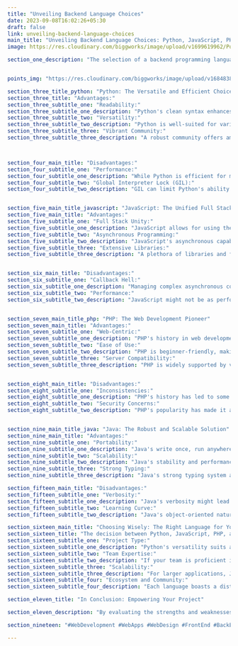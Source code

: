 ```yaml
---
title: "Unveiling Backend Language Choices"
date: 2023-09-08T16:02:26+05:30
draft: false
link: unveiling-backend-language-choices
main_title: "Unveiling Backend Language Choices: Python, JavaScript, PHP, or Java?"
image: https://res.cloudinary.com/biggworks/image/upload/v1699619962/Posts/Unveiling_Backend_Language_Choices_abexs2.png

section_one_description: "The selection of a backend programming language is a pivotal choice in web development. This article delves into the advantages and disadvantages of four prominent options: Python, JavaScript, PHP, and Java. By understanding their unique features, developers can make informed decisions that align with their project's goals."


points_img: "https://res.cloudinary.com/biggworks/image/upload/v1684838348/Group_11544_lwrsg0.png"

section_three_title_python: "Python: The Versatile and Efficient Choice"
section_three_title: "Advantages:"
section_three_subtitle_one: "Readability:"
section_three_subtitle_one_description: "Python's clean syntax enhances code readability and reduces development time."
section_three_subtitle_two: "Versatility:"
section_three_subtitle_two_description: "Python is well-suited for various applications, from web development to data analysis."
section_three_subtitle_three: "Vibrant Community:"
section_three_subtitle_three_description: "A robust community offers ample resources, libraries, and frameworks."



section_four_main_title: "Disadvantages:"
section_four_subtitle_one: "Performance:"
section_four_subtitle_one_description: "While Python is efficient for most tasks, it might not be the best choice for highly performance-sensitive applications."
section_four_subtitle_two: "Global Interpreter Lock (GIL):"
section_four_subtitle_two_description: "GIL can limit Python's ability to fully utilize multi-core processors."


section_five_main_title_javascript: "JavaScript: The Unified Full Stack Solution"
section_five_main_title: "Advantages:"
section_five_subtitle_one: "Full Stack Unity:"
section_five_subtitle_one_description: "JavaScript allows for using the same language on both frontend and backend (Node.js), streamlining development."
section_five_subtitle_two: "Asynchronous Programming:"
section_five_subtitle_two_description: "JavaScript's asynchronous capabilities enhance real-time interactivity."
section_five_subtitle_three: "Extensive Libraries:"
section_five_subtitle_three_description: "A plethora of libraries and frameworks (Express.js, Nest.js) expedite backend development."


section_six_main_title: "Disadvantages:"
section_six_subtitle_one: "Callback Hell:"
section_six_subtitle_one_description: "Managing complex asynchronous code might lead to callback hell."
section_six_subtitle_two: "Performance:"
section_six_subtitle_two_description: "JavaScript might not be as performant as other languages for certain tasks."


section_seven_main_title_php: "PHP: The Web Development Pioneer"
section_seven_main_title: "Advantages:"
section_seven_subtitle_one: "Web-Centric:"
section_seven_subtitle_one_description: "PHP's history in web development has led to a strong ecosystem tailored to web projects."
section_seven_subtitle_two: "Ease of Use:"
section_seven_subtitle_two_description: "PHP is beginner-friendly, making it an ideal choice for rapid development."
section_seven_subtitle_three: "Server Compatibility:"
section_seven_subtitle_three_description: "PHP is widely supported by various web servers."


section_eight_main_title: "Disadvantages:"
section_eight_subtitle_one: "Inconsistencies:"
section_eight_subtitle_one_description: "PHP's history has led to some inconsistencies and a lack of standardization."
section_eight_subtitle_two: "Security Concerns:"
section_eight_subtitle_two_description: "PHP's popularity has made it a target for security vulnerabilities."


section_nine_main_title_java: "Java: The Robust and Scalable Solution"
section_nine_main_title: "Advantages:"
section_nine_subtitle_one: "Portability:"
section_nine_subtitle_one_description: "Java's write once, run anywhere philosophy ensures compatibility across platforms."
section_nine_subtitle_two: "Scalability:"
section_nine_subtitle_two_description: "Java's stability and performance make it suitable for large-scale applications."
section_nine_subtitle_three: "Strong Typing:"
section_nine_subtitle_three_description: "Java's strong typing system aids in catching errors during development."

section_fifteen_main_title: "Disadvantages:"
section_fifteen_subtitle_one: "Verbosity:"
section_fifteen_subtitle_one_description: "Java's verbosity might lead to longer code compared to other languages."
section_fifteen_subtitle_two: "Learning Curve:"
section_fifteen_subtitle_two_description: "Java's object-oriented nature might require a learning curve for newcomers."

section_sixteen_main_title: "Choosing Wisely: The Right Language for Your Project"
section_sixteen_title: "The decision between Python, JavaScript, PHP, and Java hinges on your project's complexity, your team's expertise, and your desired development speed. Consider these factors:"   
section_sixteen_subtitle_one: "Project Type:"
section_sixteen_subtitle_one_description: "Python's versatility suits a wide range of applications, while JavaScript's full stack capabilities might be advantageous for certain projects."
section_sixteen_subtitle_two: "Team Expertise:"
section_sixteen_subtitle_two_description: "If your team is proficient in a particular language, it might streamline development."
section_sixteen_subtitle_three: "Scalability:"
section_sixteen_subtitle_three_description: "For larger applications, Java's performance and scalability might stand out."
section_sixteen_subtitle_four: "Ecosystem and Community:"
section_sixteen_subtitle_four_description: "Each language boasts a distinct ecosystem; choose one that aligns with your project's requirements."

section_eleven_title: "In Conclusion: Empowering Your Project"

section_eleven_description: "By evaluating the strengths and weaknesses of Python, JavaScript, PHP, and Java, developers can make an informed decision that aligns with their project's needs. The chosen backend language sets the foundation for a successful development journey, enabling the creation of robust, efficient, and scalable applications that meet user expectations and business objectives."

section_nineteen: "#WebDevelopment #WebApps #WebDesign #FrontEnd #BackEnd #Programming #Coding #SoftwareEngineering #UIUX #FullStack #JavaScript #HTML #CSS #ReactJS #NodeJS #PHP #Python #WebDeveloper #MERN #MEAN"

---
```


